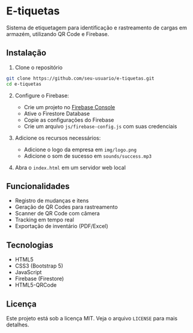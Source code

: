 # E-tiquetas

Sistema de etiquetagem para identificação e rastreamento de cargas em armazém, utilizando QR Code e Firebase.

## Instalação

1. Clone o repositório
```bash
git clone https://github.com/seu-usuario/e-tiquetas.git
cd e-tiquetas
```

2. Configure o Firebase:
   - Crie um projeto no [Firebase Console](https://console.firebase.google.com)
   - Ative o Firestore Database
   - Copie as configurações do Firebase
   - Crie um arquivo `js/firebase-config.js` com suas credenciais

3. Adicione os recursos necessários:
   - Adicione o logo da empresa em `img/logo.png`
   - Adicione o som de sucesso em `sounds/success.mp3`

4. Abra o `index.html` em um servidor web local

## Funcionalidades

- Registro de mudanças e itens
- Geração de QR Codes para rastreamento
- Scanner de QR Code com câmera
- Tracking em tempo real
- Exportação de inventário (PDF/Excel)

## Tecnologias

- HTML5
- CSS3 (Bootstrap 5)
- JavaScript
- Firebase (Firestore)
- HTML5-QRCode

## Licença

Este projeto está sob a licença MIT. Veja o arquivo `LICENSE` para mais detalhes. 